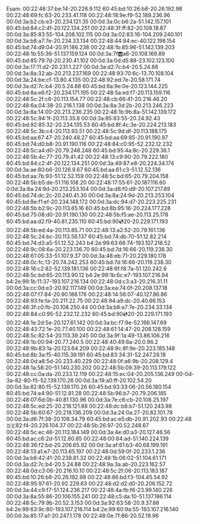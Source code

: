 Esam: 
00:22:48:37:be:14-20.226.9.112
60:45:bd:10:26:b8-20.26.192.98
00:22:48:69:fc:63-20.233.41.118
00:22:48:18:9e:f9-52.189.236.96
00:0d:3a:b2:cb:e3-20.234.121.35
00:0d:3a:0c:b6:2a-51.142.157.101
60:45:bd:84:c2:4f-20.122.134.251
00:22:48:3f:ff:82-20.108.18.87
00:0d:3a:85:83:55-104.208.102.115
00:0d:3a:02:83:16-104.209.240.101
00:0d:3a:b8:a7:7e-20.234.33.134
00:22:48:44:84:ec-40.122.198.154
60:45:bd:74:d9:04-20.91.186.238
00:22:48:1b:85:96-51.142.139.203
00:22:48:1b:55:36-51.137.159.124
00:0d:3a:7f:ab:a6-20.108.169.89
60:45:bd:85:79:7d-20.230.41.102
00:0d:3a:0d:d5:88-23.102.123.100
00:0d:3a:17:11:d2-20.231.1.227
00:0d:3a:d2:7c:b4-20.5.24.88
00:0d:3a:8a:32:ab-20.213.237.169
00:22:48:93:70:6c-13.70.108.104
00:0d:3a:24:be:cf-13.80.4.135
00:22:48:92:ed:7e-20.58.171.74
00:0d:3a:d2:7c:b4-20.5.24.88
60:45:bd:8a:9e:0e-20.123.144.225
60:45:bd:8a:e6:f2-20.234.171.195 
00:22:48:5a:ed:f7-20.113.159.116
00:22:48:5c:2f:c6-20.113.154.77
00:22:48:cb:66:41-20.216.46.20
00:22:48:6a:04:38-20.216.1.138
00:0d:3a:8a:3d:2b-20.213.246.223
00:0d:3a:8a:14:00-20.213.236.235
00:22:48:1b:9b:8a-51.142.139.172
00:22:48:5c:94:1f-20.113.35.8
00:0d:3a:85:83:55-20.24.92.43
60:45:bd:92:85:32-20.234.135.53
60:45:bd:8f:4c:3e-20.224.213.183
00:22:48:5c:3b:c4-20.113.93.51
00:22:48:5c:9d:df-20.113.188.175
60:45:bd:aa:67:47-20.240.48.27
60:45:bd:aa:69:85-20.91.190.97
60:45:bd:74:d0:b8-20.91.190.116
00:22:48:84:c0:95-52.232.12.232
00:22:48:5c:a4:d0-20.79.248.248
60:45:bd:95:4a:8c-20.229.36.1
00:22:48:5b:4c:77-20.79.41.42
00:22:48:13:c9:90-20.79.222.180
60:45:bd:84:c2:4f-20.122.134.251
00:0d:3a:49:87:e8-20.224.34.174
00:0d:3a:ae:80:b6-20.126.9.67
60:45:bd:aa:61:c3-51.12.52.136
60:45:bd:aa:7b:93-51.12.52.159
00:22:48:5c:bd:65-20.79.204.158
00:22:48:5b:b5:de-51.116.108.20
00:22:48:17:55:61-20.187.116.60
0:0d:3a:8a:24:9d-20.213.253.104
00:0d:3a:d8:f0:d9-20.107.217.89
60:45:bd:74:dc:2c-20.240.41.30
00:0d:3a:8a:24:9d-20.213.253.104 
60:45:bd:8e:f1:ef-20.234.148.172
00:0d:3a:dc:94:d7-20.223.225.231
00:22:48:5b:b2:9c-20.113.65.16
60:45:bd:8b:95:16-20.224.177.228
60:45:bd:75:08:d0-20.91.190.130
00:22:48:5b:f5:ae-20.113.25.178
60:45:bd:aa:d2:f9-40.81.235.110
60:45:bd:90:cd:20-20.229.171.193 
00:22:48:5b:ed:4a-20.113.85.71
00:22:48:13:a2:52-20.79.161.136
00:22:48:5c:24:bc-20.113.56.137
60:45:bd:74:db:70-51.12.82.214
60:45:bd:74:d3:a5-51.12.52.243
b4:2e:99:63:66:74-193.107.216.52
00:22:48:9c:08:6a-20.223.136.70
60:45:bd:7d:16:66-20.119.238.30
00:22:48:61:05:33-51.107.9.37
00:0d:3a:48:eb:71-20.229.180.178
00:22:48:0c:fc:13-20.74.242.253
60:45:bd:7d:16:66-20.119.238.30
00:22:48:16:c2:82-52.139.181.136
00:22:48:6f:f8:7a-51.120.242.6
00:22:48:5c:bd:65-20.113.90.12
b4:2e:99:1b:6c:e7-193.107.216.94 
b4:2e:99:1b:11:37-193.107.216.134
00:22:48:0d:c3:a3-20.216.31.11
00:0d:3a:cc:0d:e3-20.92.117.149
00:0d:3a:ea:74:0f-20.208.137.18
00:22:48:07:f7:84-20.90.188.176
00:22:48:14:56:07-40.127.86.86
00:22:48:93:fe:fa-20.211.22.75
00:22:48:94:a9:dc-20.40.66.153
00:22:48:3f:c0:fb-20.108.250.44
00:0d:3a:b8:a7:7e-20.234.33.134
00:22:48:84:c0:95-52.232.12.232
60:45:bd:90:cd:20-20.229.171.193
00:22:48:1e:2d:5e-20.127.61.142
00:0d:3a:bc:f7:9e-52.166.147.69
00:22:48:43:72:1e-20.77.40.100
00:22:48:61:14:47-20.208.128.159
00:22:48:5c:82:54-20.113.39.245
00:0d:3a:9f:1a:49-13.86.106.216
00:22:48:1b:00:94-20.77.240.5
00:22:48:40:49:8a-20.0.96.2
00:22:48:9b:83:1a-20.123.64.209
00:22:48:9c:8f:9e-20.223.185.148
60:45:bd:8b:3a:f5-40.115.39.191
60:45:bd:83:34:31-52.247.28.18
00:22:48:0d:a8:5d-20.233.40.229
00:22:48:0f:a6:9b-20.208.129.4
00:22:48:1a:58:20-51.140.230.202
00:22:48:5b:09:39-20.113.179.122
00:22:48:cc:0a:da-20.233.12.119
00:22:48:15:ec:04-20.205.136.249
00-0d-3a-82-80-f5-52.139.170.26
00:0d:3a:19:a0:ff-20.102.54.20
00:0d:3a:82:80:f5-52.139.170.26
60:45:bd:93:33:06-20.56.180.154
60:45:bd:74:e4:90-51.12.81.28
00:22:48:5b:96:b7-20.79.206.185
00:22:48:07:6d:0b-40.81.130.96
00:0d:3a:7e:c6:cb-20.108.25.197
00:22:48:5c:ed:25-20.218.121.88 
00:22:48:dc:b8:b7-51.120.243.98
00:22:48:5b:60:67-20.218.136.209
00:0d:3a:24:0a:27-20.82.101.78
00:0d:3a:d6:7f:38-20.108.34.79
60:45:bd:ac:e5:db-20.91.202.93
00:22:48:de:82:f4-20.226.104.37
00:22:48:5b:26:97-20.52.248.67
00:22:48:5c:ec:46-20.113.184.149
00:0d:3a:4e:d0:a3-20.127.46.56
60:45:bd:ac:c6:2d-51.12.80.85
00:22:48:00:84:ad-51.140.224.139
00:22:48:36:f2:bd-20.206.65.92
00:0d:3a:af:61:b3-40.68.199.191
00:22:48:13:a1:e7-20.113.65.197
00:22:48:0d:59:0f-20.233.1.236
00:0d:3a:b6:42:41-20.238.81.32
00:22:48:1b:06:02-51.104.61.171
00:0d:3a:d2:7c:b4-20.5.24.88
00:22:48:9a:3a:ab-20.223.162.57
00:22:48:0d:c3:06-20.216.10.10
00:22:48:5c:2f:06-20.113.183.187
60:45:bd:10:26:b8-20.26.192.98
00:22:48:86:bd:f3-104.45.54.92
00:22:48:95:97:61-20.92.229.63
00:22:48:d2:d2:d0-20.206.152.72 
00:0d:3a:44:c9:f7-51.124.236.217
00:22:48:4a:fb:f6-23.99.140.226
00:0d:3a:8a:55:86-20.106.155.241
00:22:48:c5:da:10-51.137.186.114
00:22:48:5c:79:9b-20.52.3.153
00:0d:3a:92:63:58-20.9.37.88
b4:2e:99:63:9c:80-193.107.216.114
b4:2e:99:60:9a:55-193.107.216.140
00:0d:3a:85:17:a1-20.247.1.178
00:22:48:0e:7f:86-20.52.19.96


